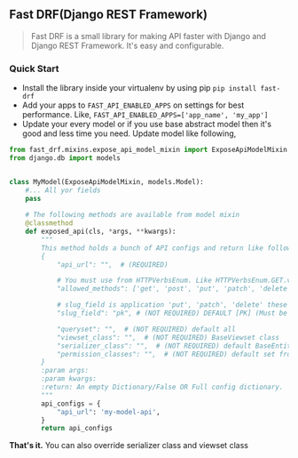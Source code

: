 ## Fast DRF(Django REST Framework)
> Fast DRF is a small library for making API faster with Django and Django REST Framework.
It's easy and configurable.


### Quick Start
* Install the library inside your  virtualenv by using pip `pip install fast-drf`
* Add your apps to `FAST_API_ENABLED_APPS` on settings for best performance. Like, `FAST_API_ENABLED_APPS=['app_name', 'my_app']`
* Update your every model or if you use base abstract model then it's good and less time you need. Update model like following,
```python
from fast_drf.mixins.expose_api_model_mixin import ExposeApiModelMixin
from django.db import models


class MyModel(ExposeApiModelMixin, models.Model):
    #... All yor fields
    pass
    
    # The following methods are available from model mixin
    @classmethod
    def exposed_api(cls, *args, **kwargs):
        """
        This method holds a bunch of API configs and return like following...
        {
            "api_url": "",  # (REQUIRED)

            # You must use from HTTPVerbsEnum. Like HTTPVerbsEnum.GET.value, HTTPVerbsEnum.POST.value
            "allowed_methods": ['get', 'post', 'put', 'patch', 'delete'], # (NOT REQUIRED)

            # slug_field is application 'put', 'patch', 'delete' these methods
            "slug_field": "pk", # (NOT REQUIRED) DEFAULT [PK] (Must be model field, unique or primary key)

            "queryset": "",  # (NOT REQUIRED) default all
            "viewset_class": "",  # (NOT REQUIRED) BaseViewset class
            "serializer_class": "",  # (NOT REQUIRED) default BaseEntitySerializer
            "permission_classes": "",  # (NOT REQUIRED) default set from settings
        }
        :param args:
        :param kwargs:
        :return: An empty Dictionary/False OR Full config dictionary.
        """
        api_configs = {
            "api_url": 'my-model-api',
        }
        return api_configs

```

**That's it.** You can also override serializer class and viewset class
